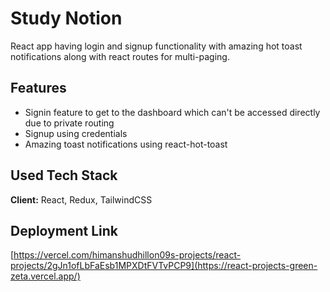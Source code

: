 
# Study Notion

React app having login and signup functionality with amazing hot toast notifications along with react routes for multi-paging.

## Features

  - Signin feature to get to the dashboard which can't be accessed directly due to private routing
  - Signup using credentials
  - Amazing toast notifications using react-hot-toast


## Used Tech Stack

**Client:** React, Redux, TailwindCSS



## Deployment Link
 [https://vercel.com/himanshudhillon09s-projects/react-projects/2gJn1ofLbFaEsb1MPXDtFVTvPCP9](https://react-projects-green-zeta.vercel.app/)






